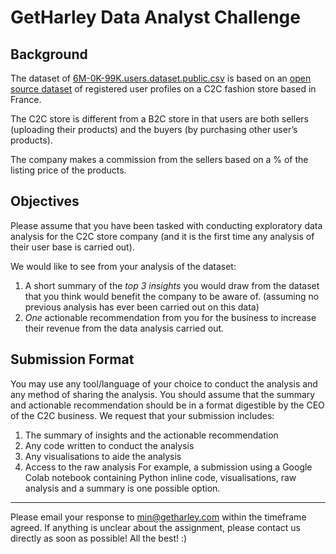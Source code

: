 # GetHarley Data Analyst Challenge

## Background

The dataset of [6M-0K-99K.users.dataset.public.csv](https://drive.google.com/file/d/13Jkk4LZh6u9a5hyskXz4g5p0iAEkzqrS/view) is based on an [open source dataset](https://data.world/jfreex/e-commerce-users-of-a-french-c2c-fashion-store) of registered user profiles on a C2C fashion store based in
France.

The C2C store is different from a B2C store in that users are both sellers
(uploading their products) and the buyers (by purchasing other user’s
products).

The company makes a commission from the sellers based on a % of the
listing price of the products.

## Objectives
Please assume that you have been tasked with conducting exploratory data
analysis for the C2C store company (and it is the first time any analysis of
their user base is carried out).

We would like to see from your analysis of the dataset:
1. A short summary of the *top 3 insights* you would draw from the
dataset that you think would benefit the company to be aware of.
(assuming no previous analysis has ever been carried out on this data)
2. *One* actionable recommendation from you for the business to increase
their revenue from the data analysis carried out.

## Submission Format
You may use any tool/language of your choice to conduct the analysis and
any method of sharing the analysis.
You should assume that the summary and actionable recommendation
should be in a format digestible by the CEO of the C2C business.
We request that your submission includes:
1. The summary of insights and the actionable recommendation
2. Any code written to conduct the analysis
3. Any visualisations to aide the analysis
4. Access to the raw analysis
For example, a submission using a Google Colab notebook containing
Python inline code, visualisations, raw analysis and a summary is one
possible option.

---

Please email your response to min@getharley.com within the timeframe
agreed.
If anything is unclear about the assignment, please contact us directly as
soon as possible!
All the best! :)
